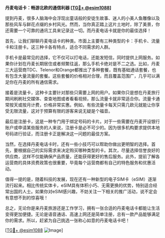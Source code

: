 **丹麦电话卡：畅游北欧的通信利器 [[TG💪+ @esim1088](https://t.me/s/esim1088)]**

提到丹麦，很多人脑海中会浮现出童话般的安徒生故事、迷人的小美人鱼雕像以及那些风车与鲜花点缀的乡村风光。然而，当你真正踏上这片土地时，除了美景，你还需要一个可靠的通讯工具来记录这一切。而丹麦电话卡就是你的最佳选择！

首先，让我们聊聊丹麦电话卡的种类。市面上主要有三种类型的卡：手机卡、流量卡和注册卡。这三种卡各有特点，适合不同需求的人群。

手机卡是最常见的选择，它不仅可以打电话，还能发短信，同时提供上网服务。如果你计划在丹麦长期居住或者频繁往返，那么手机卡绝对是不二之选。比如，丹麦三大运营商TDC、Telenor和Orange都推出了多种套餐，既有基础通话套餐，也有包含大量流量的套餐。这些套餐的价格相对合理，而且覆盖范围广，几乎可以满足你在丹麦的所有通信需求。

接着是流量卡，这种卡主要针对那些只需要上网的用户。如果你只是想在丹麦旅行期间刷刷社交媒体、查查地图或者看看视频，那么流量卡就非常适合你。流量卡通常按天或按月计费，价格非常实惠。例如，有些流量卡每天只需几欧元就能让你享受无限流量，这对于预算有限的游客来说无疑是个福音。

最后是注册卡，这是一种专门用于绑定号码的卡片。对于一些需要在丹麦开设银行账户或申请某些服务的人来说，注册卡是必不可少的。因为很多机构要求提供本地号码进行验证，而注册卡正是解决这一问题的最佳方案。

当然，在选择丹麦电话卡时，还有一些小技巧可以帮助你做出更明智的选择。首先，要根据自己的实际需求来决定购买哪种类型的卡。其次，尽量选择信誉良好的供应商，这样不仅能确保产品质量，还能获得更好的售后服务。此外，提前了解各运营商的具体资费政策也很重要，毕竟每个运营商都有自己的特色服务和优惠活动。

值得一提的是，随着科技的发展，现在还有一种新型的电子SIM卡（eSIM）逐渐流行起来。相比传统实体卡，eSIM具有体积小巧、无需更换的优势，特别适合经常出国的人士。如果你对eSIM感兴趣，不妨关注一下相关的推广活动，说不定会有意想不到的惊喜哦！

总之，无论你是来丹麦旅游还是工作学习，拥有一张合适的丹麦电话卡都能让生活变得更加便捷。无论是语音通话、高速上网还是简单注册，总有一款产品能够满足你的需求。所以，赶紧为自己挑选一张称心如意的丹麦电话卡吧！

[[TG💪+ @esim1088](https://t.me/s/esim1088) ![Image](https://i.postimg.cc/4NQfJmqS/Snipaste-2025-05-13-00-14-12.png)]